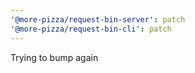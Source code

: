 ```yaml
---
'@more-pizza/request-bin-server': patch
'@more-pizza/request-bin-cli': patch
---
```


Trying to bump again
